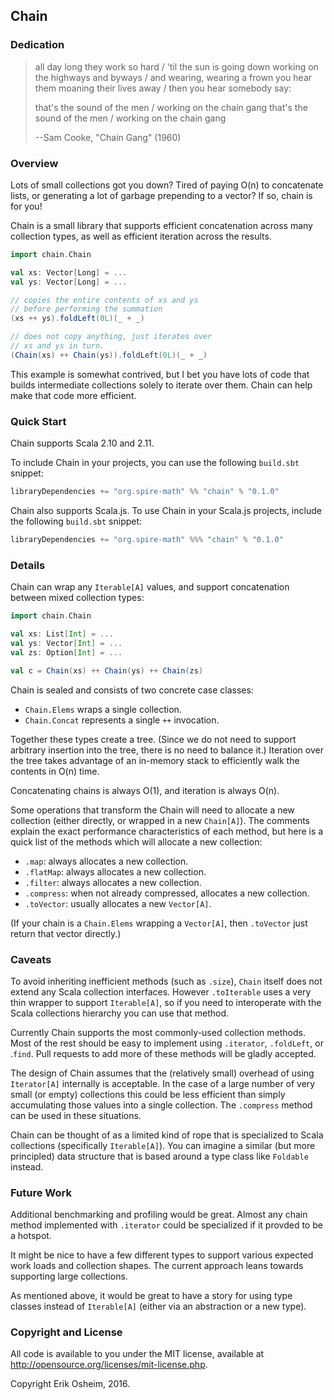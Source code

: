 ## Chain

### Dedication

> all day long they work so hard / 'til the sun is going down
> working on the highways and byways / and wearing, wearing a frown
> you hear them moaning their lives away / then you hear somebody say:
>
> that's the sound of the men / working on the chain gang
> that's the sound of the men / working on the chain gang
>
> --Sam Cooke, "Chain Gang" (1960)

### Overview

Lots of small collections got you down? Tired of paying O(n) to
concatenate lists, or generating a lot of garbage prepending to a
vector? If so, chain is for you!

Chain is a small library that supports efficient concatenation across
many collection types, as well as efficient iteration across the
results.

```scala
import chain.Chain

val xs: Vector[Long] = ...
val ys: Vector[Long] = ...

// copies the entire contents of xs and ys
// before performing the summation
(xs ++ ys).foldLeft(0L)(_ + _)

// does not copy anything, just iterates over
// xs and ys in turn.
(Chain(xs) ++ Chain(ys)).foldLeft(0L)(_ + _)
```

This example is somewhat contrived, but I bet you have lots of code
that builds intermediate collections solely to iterate over
them. Chain can help make that code more efficient.

### Quick Start

Chain supports Scala 2.10 and 2.11.

To include Chain in your projects, you can use the following
`build.sbt` snippet:

```scala
libraryDependencies += "org.spire-math" %% "chain" % "0.1.0"
```

Chain also supports Scala.js. To use Chain in your Scala.js projects,
include the following `build.sbt` snippet:

```scala
libraryDependencies += "org.spire-math" %%% "chain" % "0.1.0"
```

### Details

Chain can wrap any `Iterable[A]` values, and support concatenation
between mixed collection types:

```scala
import chain.Chain

val xs: List[Int] = ...
val ys: Vector[Int] = ...
val zs: Option[Int] = ...

val c = Chain(xs) ++ Chain(ys) ++ Chain(zs)
```

Chain is sealed and consists of two concrete case classes:

 * `Chain.Elems` wraps a single collection.
 * `Chain.Concat` represents a single `++` invocation.

Together these types create a tree. (Since we do not need to support
arbitrary insertion into the tree, there is no need to balance it.)
Iteration over the tree takes advantage of an in-memory stack to
efficiently walk the contents in O(n) time.

Concatenating chains is always O(1), and iteration is always O(n).

Some operations that transform the Chain will need to allocate a new
collection (either directly, or wrapped in a new `Chain[A]`). The
comments explain the exact performance characteristics of each method,
but here is a quick list of the methods which will allocate a new
collection:

 * `.map`: always allocates a new collection.
 * `.flatMap`: always allocates a new collection.
 * `.filter`: always allocates a new collection.
 * `.compress`: when not already compressed, allocates a new collection.
 * `.toVector`: usually allocates a new `Vector[A]`.

(If your chain is a `Chain.Elems` wrapping a `Vector[A]`, then
`.toVector` just return that vector directly.)

### Caveats

To avoid inheriting inefficient methods (such as `.size`), `Chain`
itself does not extend any Scala collection interfaces. However
`.toIterable` uses a very thin wrapper to support `Iterable[A]`, so if
you need to interoperate with the Scala collections hierarchy you can
use that method.

Currently Chain supports the most commonly-used collection
methods. Most of the rest should be easy to implement using
`.iterator`, `.foldLeft`, or .`find`. Pull requests to add more of
these methods will be gladly accepted.

The design of Chain assumes that the (relatively small) overhead of
using `Iterator[A]` internally is acceptable. In the case of a large
number of very small (or empty) collections this could be less
efficient than simply accumulating those values into a single
collection. The `.compress` method can be used in these situations.

Chain can be thought of as a limited kind of rope that is specialized
to Scala collections (specifically `Iterable[A]`). You can imagine a
similar (but more principled) data structure that is based around a
type class like `Foldable` instead.

### Future Work

Additional benchmarking and profiling would be great. Almost any chain
method implemented with `.iterator` could be specialized if it provded
to be a hotspot.

It might be nice to have a few different types to support various
expected work loads and collection shapes. The current approach leans
towards supporting large collections.

As mentioned above, it would be great to have a story for using type
classes instead of `Iterable[A]` (either via an abstraction or a new
type).

### Copyright and License

All code is available to you under the MIT license, available at
http://opensource.org/licenses/mit-license.php.

Copyright Erik Osheim, 2016.
